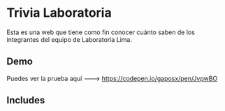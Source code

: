 # Trivia Laboratoria

Esta es una web que tiene como fin conocer cuánto saben de los integrantes del equipo de Laboratoria Lima. 

## Demo
Puedes ver la prueba aquí ---> https://codepen.io/gaposx/pen/JvpwBO

## Includes
